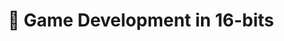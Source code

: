 ---
title: "🧪 Game Development in 16-bits"
image: null
release: 2022
place: XXIII Exporecerca Jove
link: /assets/talks/16bits_exporecerca.pdf
description: null
short-description: A short-form presentation about the research.
remarkable: false
---